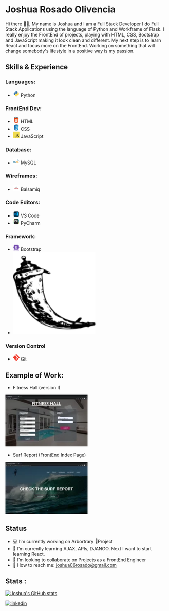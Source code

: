 # Joshua Rosado Olivencia
Hi there 🤙🏽, My name is Joshua and I am a Full Stack Developer
I do Full Stack Applications using the language of Python and Workframe of Flask. I really enjoy the FrontEnd of projects, playing with HTML, CSS, Bootstrap and JavaScript making it look clean and different. My next step is to learn React and focus more on the FrontEnd. Working on something that will change somebody's lifestyle in a positive way is my passion.

## Skills & Experience
### Languages:
*  <img src="https://github.com/JoshuaRosado/JoshuaRosado/blob/main/python-original.svg" width="20"/> Python
### FrontEnd Dev:
*  <img src="https://github.com/JoshuaRosado/JoshuaRosado/blob/main/html5-original-wordmark.svg" width="20"/> HTML 
*  <img src="https://github.com/JoshuaRosado/JoshuaRosado/blob/main/css3-original-wordmark.svg" width="20"/> CSS
*  <img src="https://github.com/JoshuaRosado/JoshuaRosado/blob/main/javascript-original.svg" width="20"/> JavaScript
### Database:
*  <img src="https://github.com/JoshuaRosado/JoshuaRosado/blob/main/mysql-original-wordmark.svg" width="20"/> MySQL
### Wireframes:
*  <img src="https://github.com/JoshuaRosado/JoshuaRosado/blob/main/Balsamiq-logo-resized.jpg" width="20"/> Balsamiq
### Code Editors:
*  <img src="https://github.com/JoshuaRosado/JoshuaRosado/blob/main/png-transparent-microsoft-visual-studio-code-alt-macos-bigsur-icon-thumbnail.png" width="20"/> VS Code
*  <img src="https://github.com/JoshuaRosado/JoshuaRosado/blob/main/pycharm.png" width="20"/> PyCharm

### Framework:
*  <img src="https://github.com/JoshuaRosado/JoshuaRosado/blob/main/bootstrap-plain-wordmark.svg" width="20"/> Bootstrap
*  <img src="https://github.com/JoshuaRosado/JoshuaRosado/blob/main/pocoo_flask-icon.svg" width="256"/>

### Version Control
*  <img src="https://github.com/JoshuaRosado/JoshuaRosado/blob/main/git-scm-icon.svg" width="20"/> Git

## Example of Work:
* Fitness Hall (version I)
<img src="https://github.com/JoshuaRosado/JoshuaRosado/blob/main/gif.webp" width="256"/>

* Surf Report (FrontEnd Index Page)
<img src="https://github.com/JoshuaRosado/JoshuaRosado/blob/main/surf.webp" width="256"/>

## Status
* 💻 I’m currently working on Arbortrary 🌳Project 
* 🧠 I’m currently learning AJAX, APIs, DJANGO. Next I want to start learning React.
* 👥 I’m looking to collaborate on Projects as a FrontEnd Engineer 
* 📲 How to reach me: joshua06rosado@gmail.com 


## Stats :
[![Joshua's GitHub stats](https://github-readme-stats.vercel.app/api?username=JoshuaRosado)](https://github.com/anuraghazra/github-readme-stats)


[<img src='https://cdn.jsdelivr.net/npm/simple-icons@3.0.1/icons/linkedin.svg' alt='linkedin' height='40'>](https://www.linkedin.com/in/www.linkedin.com/in/joshua-rosado-olivencia/)  

